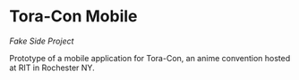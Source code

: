 # Tora-Con Mobile

_Fake Side Project_

Prototype of a mobile application for Tora-Con, an anime convention hosted at RIT in Rochester NY.